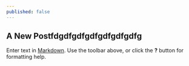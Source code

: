 ```yaml
---
published: false
---
```


## A New Postfdgdfgdfgdfgdfgdfgdfg

Enter text in [Markdown](http://daringfireball.net/projects/markdown/). Use the toolbar above, or click the **?** button for formatting help.
